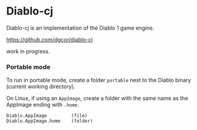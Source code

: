 # Diablo-cj

Diablo-cj is an implementation of the Diablo 1 game engine.

https://github.com/dgcor/diablo-cj

work in progress.

### Portable mode

To run in portable mode, create a folder `portable` next to the Diablo binary (current working directory).  

On Linux, if using an `AppImage`, create a folder with the same name as the AppImage ending with `.home`.

```
Diablo.AppImage         (file)
Diablo.AppImage.home    (folder)
```
